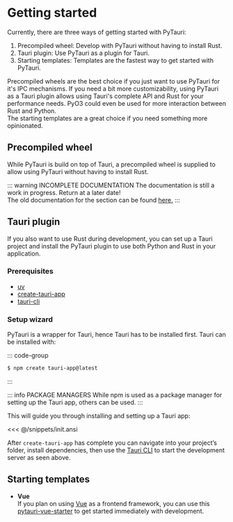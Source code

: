 # Getting started

Currently, there are three ways of getting started with PyTauri:

1. Precompiled wheel: Develop with PyTauri without having to install Rust.
2. Tauri plugin: Use PyTauri as a plugin for Tauri.
3. Starting templates: Templates are the fastest way to get started with PyTauri.

Precompiled wheels are the best choice if you just want to use PyTauri for it's IPC mechanisms. If you need a bit more
customizability, using PyTauri as a Tauri plugin allows using Tauri's complete API and Rust for your performance needs.
PyO3 could even be used for more interaction between Rust and Python.  
The starting templates are a great choice if you need something more opinionated.

## Precompiled wheel

While PyTauri is build on top of Tauri, a precompiled wheel is supplied to allow using PyTauri without having to install
Rust.

::: warning INCOMPLETE DOCUMENTATION
The documentation is still a work in progress. Return at a later date!  
The old documentation for the section can be found [here.](https://pytauri.github.io/pytauri/dev/usage/pytauri-wheel/)
:::

## Tauri plugin

If you also want to use Rust during development, you can set up a Tauri project and install the PyTauri plugin to use
both Python and Rust in your application.

### Prerequisites

- [uv](https://docs.astral.sh/uv/)
- [create-tauri-app](https://github.com/tauri-apps/create-tauri-app)
- [tauri-cli](https://v2.tauri.app/reference/cli/)

### Setup wizard

PyTauri is a wrapper for Tauri, hence Tauri has to be installed first. Tauri can be installed with:

::: code-group

```sh [npm]
$ npm create tauri-app@latest
```

:::

::: info PACKAGE MANAGERS
While npm is used as a package manager for setting up the Tauri app, others can be used.
:::

This will guide you through installing and setting up a Tauri app:

<<< @/snippets/init.ansi

After `create-tauri-app` has complete you can navigate into your project’s folder, install dependencies, then use the
[Tauri CLI](https://tauri.app/reference/cli/) to start the development server as seen above.

## Starting templates

- **Vue**  
  If you plan on using [Vue](https://vuejs.org/) as a frontend framework, you can use
  this [pytauri-vue-starter](https://github.com/ISOR3X/pytauri-vue-starter) to get started immediately with development. 


